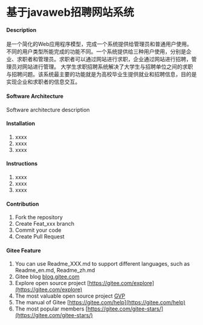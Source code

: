 # 基于javaweb招聘网站系统

#### Description
是一个简化的Web应用程序模型，完成一个系统提供给管理员和普通用户使用。不同的用户类型所能完成的功能不同。一个系统提供给三种用户使用，分别是企业、求职者和管理员。求职者可以通过网站进行求职，企业通过网站进行招聘，管理员对网站进行管理。
大学生求职招聘系统解决了大学生与招聘单位之间的求职与招聘问题。该系统最主要的功能就是为高校毕业生提供就业和招聘信息，目的是实现企业和求职者的信息交互。

#### Software Architecture
Software architecture description

#### Installation

1.  xxxx
2.  xxxx
3.  xxxx

#### Instructions

1.  xxxx
2.  xxxx
3.  xxxx

#### Contribution

1.  Fork the repository
2.  Create Feat_xxx branch
3.  Commit your code
4.  Create Pull Request


#### Gitee Feature

1.  You can use Readme\_XXX.md to support different languages, such as Readme\_en.md, Readme\_zh.md
2.  Gitee blog [blog.gitee.com](https://blog.gitee.com)
3.  Explore open source project [https://gitee.com/explore](https://gitee.com/explore)
4.  The most valuable open source project [GVP](https://gitee.com/gvp)
5.  The manual of Gitee [https://gitee.com/help](https://gitee.com/help)
6.  The most popular members  [https://gitee.com/gitee-stars/](https://gitee.com/gitee-stars/)
